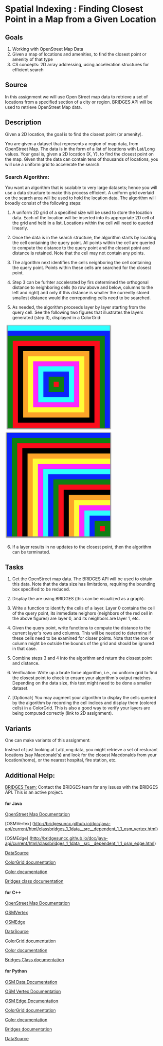 Spatial Indexing : Finding Closest Point in a  Map from a Given Location
=======================================================================

## Goals

1. Working with OpenStreet Map Data
2. Given a map of locations and amenities, to find the closest point or
	amenity of that type
3. CS concepts: 2D array addressing, using acceleration structures 
	for efficient search

## Source
In this assignment we will use Open Street map data to retrieve a set of 
locations from a specified section of a city or region. BRIDGES API will be
used to retrieve OpenStreet Map data. 


## Description
Given a 2D location, the goal is 
to find the closest point (or amenity).

You are given a dataset that represents a region of map data, from
OpenStreet Map. The data is in the form of a list of locations with
Lat/Long values. Your goal is, given a 2D location (X, Y), to find the
closest point on the map. Given that the data can contain tens of thousands
of locations, you will use a uniform grid to accelerate the search.


### Search Algorithm:

You want an algorithm that is scalable to very large datasets; hence you will
use a data structure to make this process efficient. A uniform grid overlaid
on the search area will be used to hold the location data. The algorithm
will broadly consist of the following steps:

1. A uniform 2D grid of a  specified size will be used to store the 
location data. Each of the location will be inserted into its appropriate
2D cell of the grid and held in a list. Locations within the cell will need
to queried linearly.

2. Once the data is in the search structure, the algorithm starts by locating
the cell containing the query point. All points within the cell are queried
to compute the distance to the query point and the closest point and distance
is retained. Note that the cell may not contain any points.

3. The algorithm next identifies the cells neighboring the cell containing
	the query point. Points within these cells are searched for the closest
	point.

4. Step 3 can be furhter accelerated by firs determined the orthogonal
	distance  to neighboring cells (to row above and below, columns to the
	left and right) and only if this distance is smaller the currently 
	stored smallest distance would the correponding cells need to be searched.

5. As needed, the algorithm proceeds layer by layer starting from the query
cell. See the following two figures that illustrates the layers generated 
(step 3), displayed in a ColorGrid:

<img src="./figures/fig1.png" alt="drawing" width="350"></img>
<img src="./figures/fig2.png" alt="drawing" width="350"></img>

6. If a layer results in no updates to the closest point, then the algorithm
	can be terminated.

## Tasks

1. Get the OpenStreet map data. The BRIDGES API will be used to obtain this 
data. Note that the data size has limitations, requiring the bounding box
specified to be reduced.

2. Display the are using BRIDGES (this can be visualized as a graph).

3. Write a function to identify the cells of a layer. Layer 0 contains
	the cell of the query point, its immediate neighors (neighbors of 
	the red cell in the above figures) are layer 0, and its neighbors are 
	layer 1, etc.

4. Given the query point, write functions to compute the distance to 
the current layer's rows and columns. This will be needed to determine if
these cells need to be examined for closer points. Note that the row or column
might be outside the bounds of the grid and should be ignored in that case.

5. Combine steps 3 and 4 into the algorithm and return the closest point
and distance.

6. Verification: Write up a brute force algorithm, i.e., no uniform grid to
find the closest point to check to ensure your algorithm's output matches. 
Depending on the data size, this test might need to be done a smaller dataset.

7. [Optional:] You may augment your algorithm to display the cells 
queried by the algorithm by recording the cell indices and display them (colored cells) in a ColorGrid. This is also a good way to verify your layers are
being computed correctly (link to 2D assignment).


## Variants

One can make variants of this assignment: 

Instead of just looking at Lat/Long data, you might retrieve a set of
resturant locations (say Macdonald's) and look for the closest Macdonalds
from your location(home), or the nearest hospital, fire station, etc.

## Additional Help:

[BRIDGES Team:](http://bridgesuncc.github.io/) Contact the BRIDGES team for any 
issues with the BRIDGES API. This is an active project.


#### for Java

[OpenStreet Map Documentation](
http://bridgesuncc.github.io/doc/java-api/current/html/classbridges_1_1data__src__dependent_1_1_osm_data.html)

[OSMVertex] (http://bridgesuncc.github.io/doc/java-api/current/html/classbridges_1_1data__src__dependent_1_1_osm_vertex.html)

[OSMEdge] (http://bridgesuncc.github.io/doc/java-api/current/html/classbridges_1_1data__src__dependent_1_1_osm_edge.html)

[DataSource](http://bridgesuncc.github.io/doc/java-api/current/html/classbridges_1_1connect_1_1_data_source.html)

[ColorGrid documentation](http://bridgesuncc.github.io/doc/java-api/current/html/classbridges_1_1base_1_1_color_grid.html)

[Color documentation](http://bridgesuncc.github.io/doc/java-api/current/html/classbridges_1_1base_1_1_color.html)

[Bridges class documentation](http://bridgesuncc.github.io/doc/java-api/current/html/classbridges_1_1connect_1_1_bridges.html)

#### for C++
[OpenStreet Map Documentation](http://bridgesuncc.github.io/doc/cxx-api/current/html/classbridges_1_1dataset_1_1_o_s_m_data.html)

[OSMVertex](http://bridgesuncc.github.io/doc/cxx-api/current/html/classbridges_1_1dataset_1_1_o_s_m_vertex.html)

[OSMEdge](http://bridgesuncc.github.io/doc/cxx-api/current/html/classbridges_1_1dataset_1_1_o_s_m_edge.html)

[DataSource](http://bridgesuncc.github.io/doc/cxx-api/current/html/classbridges_1_1_data_source.html)

[ColorGrid documentation](http://bridgesuncc.github.io/doc/cxx-api/current/html/classbridges_1_1datastructure_1_1_color_grid.html)

[Color documentation](http://bridgesuncc.github.io/doc/cxx-api/current/html/classbridges_1_1datastructure_1_1_color.html)

[Bridges Class documentation](http://bridgesuncc.github.io/doc/cxx-api/current/html/classbridges_1_1_bridges.html)


#### for Python

[OSM Data Documentation](http://bridgesuncc.github.io/doc/python-api/current/html/classbridges_1_1data__src__dependent_1_1osm_1_1_osm_data.html)

[OSM Vertex Documentation](http://bridgesuncc.github.io/doc/python-api/current/html/classbridges_1_1data__src__dependent_1_1osm_1_1_osm_vertex.html)

[OSM Edge Documentation](http://bridgesuncc.github.io/doc/python-api/current/html/classbridges_1_1data__src__dependent_1_1osm_1_1_osm_edge.html)

[ColorGrid documentation](http://bridgesuncc.github.io/doc/python-api/current/html/classbridges_1_1color__grid_1_1_color_grid.html)

[Color documentation](http://bridgesuncc.github.io/doc/python-api/current/html/classbridges_1_1color_1_1_color.html)

[Bridges documentation](http://bridgesuncc.github.io/doc/python-api/current/html/classbridges_1_1bridges_1_1_bridges.html)

[DataSource](http://bridgesuncc.github.io/doc/python-api/current/html/data__source_8py.html)
